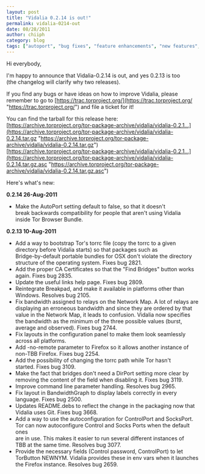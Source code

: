 ```yaml
---
layout: post
title: "Vidalia 0.2.14 is out!"
permalink: vidalia-0214-out
date: 08/28/2011
author: chiiph
category: blog
tags: ["autoport", "bug fixes", "feature enhancements", "new features", "tor browser bundle", "vidalia", "vidalia release"]
---
```


Hi everybody,

I'm happy to announce that Vidalia-0.2.14 is out, and yes 0.2.13 is too  
(the changelog will clarify why two releases).

If you find any bugs or have ideas on how to improve Vidalia, please  
remember to go to [https://trac.torproject.org/](https://trac.torproject.org/ "https://trac.torproject.org/") and file a ticket for it!

You can find the tarball for this release here:  
 [https://archive.torproject.org/tor-package-archive/vidalia/vidalia-0.2.1...](https://archive.torproject.org/tor-package-archive/vidalia/vidalia-0.2.14.tar.gz "https://archive.torproject.org/tor-package-archive/vidalia/vidalia-0.2.14.tar.gz")  
 [https://archive.torproject.org/tor-package-archive/vidalia/vidalia-0.2.1...](https://archive.torproject.org/tor-package-archive/vidalia/vidalia-0.2.14.tar.gz.asc "https://archive.torproject.org/tor-package-archive/vidalia/vidalia-0.2.14.tar.gz.asc")

Here's what's new:

**0.2.14 26-Aug-2011**

- Make the AutoPort setting default to false, so that it doesn't  
 break backwards compatibility for people that aren't using Vidalia  
 inside Tor Browser Bundle.

**0.2.13 10-Aug-2011**

- Add a way to bootstrap Tor's torrc file (copy the torrc to a given  
 directory before Vidalia starts) so that packages such as  
 Bridge-by-default portable bundles for OSX don't violate the directory  
 structure of the operating system. Fixes bug 2821.
- Add the proper CA Certificates so that the "Find Bridges" button works  
 again. Fixes bug 2835. 
- Update the useful links help page. Fixes bug 2809. 
- Reintegrate Breakpad, and make it available in platforms other than  
 Windows. Resolves bug 2105. 
- Fix bandwidth assigned to relays on the Network Map. A lot of relays are  
 displaying an erroneous bandwidth and since they are ordered by that  
 value in the Network Map, it leads to confusion. Vidalia now specifies  
 the bandwidth as the minimum of the three possible values (burst,  
 average and observed). Fixes bug 2744. 
- Fix layouts in the configuration panel to make them look seamlessly  
 across all platforms. 
- Add -no-remote parameter to Firefox so it allows another instance of  
 non-TBB Firefox. Fixes bug 2254. 
- Add the possibility of changing the torrc path while Tor hasn't  
 started. Fixes bug 3109. 
- Make the fact that bridges don't need a DirPort setting more clear by  
 removing the content of the field when disabling it. Fixes bug 3119. 
- Improve command line parameter handling. Resolves bug 2965. 
- Fix layout in BandwidthGraph to display labels correctly in every  
 language. Fixes bug 2500. 
- Updates README.debs to reflect the change in the packaging now that  
 Vidalia uses Git. Fixes bug 3668. 
- Add a way to use the autoconfiguration for ControlPort and SocksPort.  
 Tor can now autoconfigure Control and Socks Ports when the default ones  
 are in use. This makes it easier to run several different instances of  
 TBB at the same time. Resolves bug 3077. 
- Provide the necessary fields (Control password, ControlPort) to let  
 TorButton NEWNYM. Vidalia provides these in env vars when it launches  
 the Firefox instance. Resolves bug 2659.

